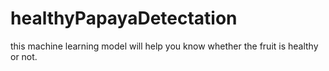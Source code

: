 # healthyPapayaDetectation
this machine learning model will help you know whether the fruit is healthy or not.
